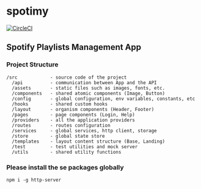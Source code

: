 # spotimy

[![CircleCI](https://circleci.com/gh/ricproenca/spotimy/tree/main.svg?style=svg)](https://circleci.com/gh/ricproenca/spotimy/tree/main)

## Spotify Playlists Management App

### Project Structure

```text
/src            - source code of the project
  /api          - communication between App and the API
  /assets       - static files such as images, fonts, etc.
  /components   - shared atomic components (Image, Button)
  /config       - global configuration, env variables, constants, etc
  /hooks        - shared custom hooks
  /layout       - organism components (Header, Footer)
  /pages        - page components (Login, Help)
  /providers    - all the application providers
  /routes       - routes configuration
  /services     - global services, http client, storage
  /store        - global state store
  /templates    - layout content structure (Base, Landing)
  /test         - test utilities and mock server
  /utils        - shared utility functions
```

### Please install the se packages globally

```
npm i -g http-server
```
